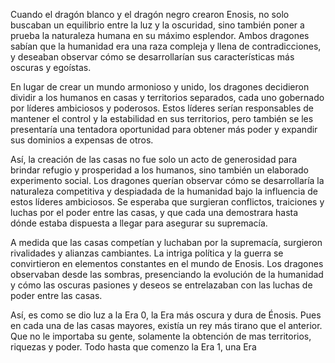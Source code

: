 Cuando el dragón blanco y el dragón negro crearon Enosis, no solo buscaban un equilibrio entre la luz y la oscuridad, sino también poner a prueba la naturaleza humana en su máximo esplendor. Ambos dragones sabían que la humanidad era una raza compleja y llena de contradicciones, y deseaban observar cómo se desarrollarían sus características más oscuras y egoístas.

En lugar de crear un mundo armonioso y unido, los dragones decidieron dividir a los humanos en casas y territorios separados, cada uno gobernado por líderes ambiciosos y poderosos. Estos líderes serían responsables de mantener el control y la estabilidad en sus territorios, pero también se les presentaría una tentadora oportunidad para obtener más poder y expandir sus dominios a expensas de otros.

Así, la creación de las casas no fue solo un acto de generosidad para brindar refugio y prosperidad a los humanos, sino también un elaborado experimento social. Los dragones querían observar cómo se desarrollaría la naturaleza competitiva y despiadada de la humanidad bajo la influencia de estos líderes ambiciosos. Se esperaba que surgieran conflictos, traiciones y luchas por el poder entre las casas, y que cada una demostrara hasta dónde estaba dispuesta a llegar para asegurar su supremacía.

A medida que las casas competían y luchaban por la supremacía, surgieron rivalidades y alianzas cambiantes. La intriga política y la guerra se convirtieron en elementos constantes en el mundo de Enosis. Los dragones observaban desde las sombras, presenciando la evolución de la humanidad y cómo las oscuras pasiones y deseos se entrelazaban con las luchas de poder entre las casas.

Así, es como se dio luz a la Era 0, la Era más oscura y dura de Énosis. Pues en cada una de las casas mayores, existía un rey más tirano que el anterior. Que no le importaba su gente, solamente la obtención de mas territorios, riquezas y poder. Todo hasta que comenzo la Era 1, una Era  